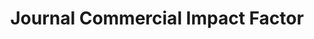 ---
description: This measure is analogous to the commonly used Journal Impact Factor
  (JIF), which is also calculated here. A journal’s impact factor is a popular measure
  of its quality, calculated for year t as the number of times articles from years
  t-1 and t-2 were cited during year t, divided by the number of articles published
  during years t-1 and t-2. Just like JIF is a journal-level measure of quality, it
  is possible to build a journal-level measure of appliedness or commercial relevance
  by replacing paper-to-paper citationss by patent-to-paper citations.
last_edit: Mon, 19 Jun 2023 16:48:34 GMT
location: https://github.com/mattmarx/jcif
open_access: 'TRUE'
related_publications: https://papers.ssrn.com/sol3/papers.cfm?abstract_id=3006859
shortname: jcif
terms_of_use: 'Michael Bikard and Matt Marx introduced JCIF in the paper "From Academia
  to Industry: Hubs as Bridges between University Science and Corporate Technologies",
  available at https://papers.ssrn.com/sol3/papers.cfm?abstract_id=3006859. We would
  appreciate you citing the paper if you use the measure.'
title: Journal Commercial Impact Factor
uuid: 299053b6-f7cf-4753-ae44-d4c088535365
versioning: 'FALSE'
---